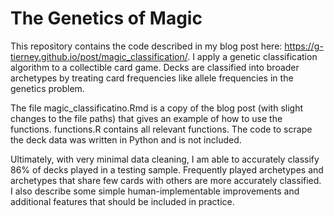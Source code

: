 # The Genetics of Magic

This repository contains the code described in my blog post here: https://g-tierney.github.io/post/magic_classification/. I apply a genetic classification algorithm to a collectible card game. Decks are classified into broader archetypes by treating card frequencies like allele frequencies in the genetics problem. 

The file magic_classificatino.Rmd is a copy of the blog post (with slight changes to the file paths) that gives an example of how to use the functions. functions.R contains all relevant functions. The code to scrape the deck data was written in Python and is not included. 

Ultimately, with very minimal data cleaning, I am able to accurately classify 86% of decks played in a testing sample. Frequently played archetypes and archetypes that share few cards with others are more accurately classified. I also describe some simple human-implementable improvements and additional features that should be included in practice. 